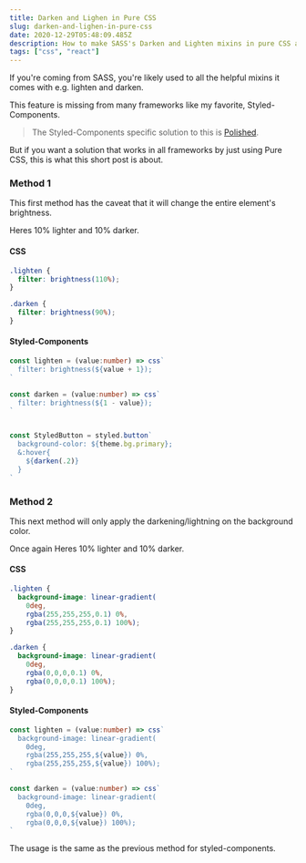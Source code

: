 ```yaml
---
title: Darken and Lighen in Pure CSS
slug: darken-and-lighen-in-pure-css
date: 2020-12-29T05:48:09.485Z
description: How to make SASS's Darken and Lighten mixins in pure CSS and Styled-Components
tags: ["css", "react"]
---
```

If you're coming from SASS, you're likely used to all the helpful mixins it comes with e.g. lighten and darken.

This feature is missing from many frameworks like my favorite, Styled-Components.

> The Styled-Components specific solution to this is [Polished](https://github.com/styled-components/polished).

But if you want a solution that works in all frameworks by just using Pure CSS, this is what this short post is about.

### Method 1

This first method has the caveat that it will change the entire element's brightness.

Heres 10% lighter and 10% darker.

#### CSS

```css
.lighten {
  filter: brightness(110%);
}

.darken {
  filter: brightness(90%);
}
```

#### Styled-Components

```ts
const lighten = (value:number) => css`
  filter: brightness(${value + 1});
`

const darken = (value:number) => css`
  filter: brightness(${1 - value});
`
```

```ts

const StyledButton = styled.button`
  background-color: ${theme.bg.primary};
  &:hover{
    ${darken(.2)}
  }
`
```

### Method 2

This next method will only apply the darkening/lightning on the background color.

Once again Heres 10% lighter and 10% darker.

#### CSS

```css
.lighten {
  background-image: linear-gradient(
    0deg,
    rgba(255,255,255,0.1) 0%,
    rgba(255,255,255,0.1) 100%);
}

.darken {
  background-image: linear-gradient(
    0deg,
    rgba(0,0,0,0.1) 0%,
    rgba(0,0,0,0.1) 100%);
}
```

#### Styled-Components

```ts
const lighten = (value:number) => css`
  background-image: linear-gradient(
    0deg,
    rgba(255,255,255,${value}) 0%,
    rgba(255,255,255,${value}) 100%);
`

const darken = (value:number) => css`
  background-image: linear-gradient(
    0deg,
    rgba(0,0,0,${value}) 0%,
    rgba(0,0,0,${value}) 100%);
`
```

The usage is the same as the previous method for styled-components.